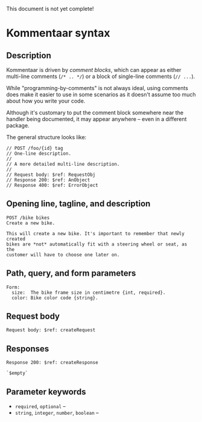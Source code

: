 This document is not yet complete!

Kommentaar syntax
=================

Description
-----------

Kommentaar is driven by *comment blocks*, which can appear as either multi-line
comments (`/* .. */`) or a block of single-line comments (`// ...`).

While "programming-by-comments" is not always ideal, using comments does make it
easier to use in some scenarios as it doesn't assume too much about how you
write your code.

Although it's customary to put the comment block somewhere near the handler
being documented, it may appear anywhere – even in a different package.

The general structure looks like:

	// POST /foo/{id} tag
	// One-line description.
	//
	// A more detailed multi-line description.
	//
	// Request body: $ref: RequestObj
	// Response 200: $ref: AnObject
	// Response 400: $ref: ErrorObject


Opening line, tagline, and description
--------------------------------------

    POST /bike bikes
    Create a new bike.

    This will create a new bike. It's important to remember that newly created
    bikes are *not* automatically fit with a steering wheel or seat, as the
    customer will have to choose one later on.

Path, query, and form parameters
--------------------------------

    Form:
      size:  The bike frame size in centimetre {int, required}.
      color: Bike color code {string}.

Request body
------------

    Request body: $ref: createRequest

Responses
---------

    Response 200: $ref: createResponse

    `$empty`

Parameter keywords
------------------

- `required`, `optional` –
- `string`, `integer`, `number`, `boolean` –
